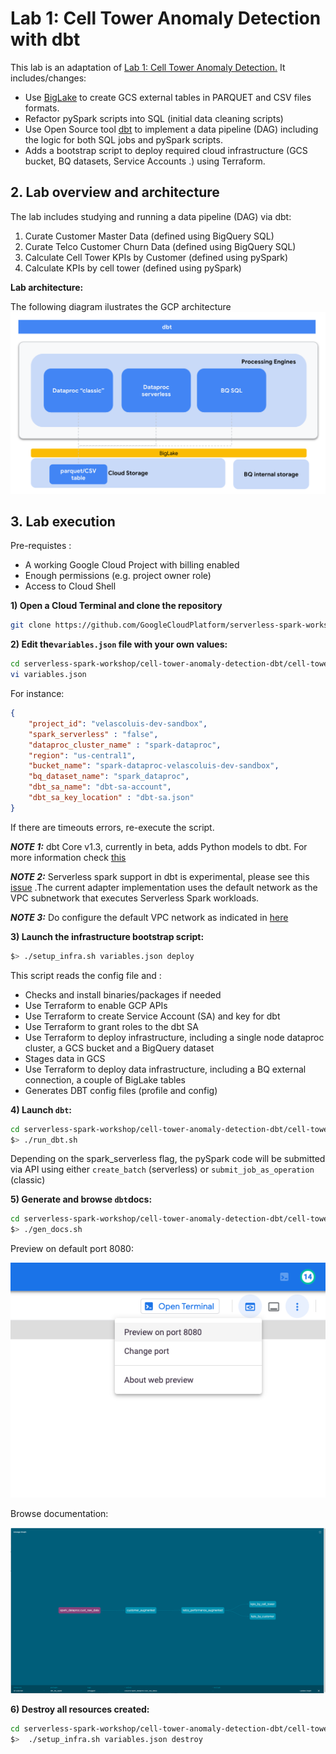 # Lab 1: Cell Tower Anomaly Detection with dbt

This lab is an adaptation of [Lab 1: Cell Tower Anomaly Detection.](https://github.com/velascoluis/serverless-spark-workshop/tree/main/cell-tower-anomaly-detection)
It includes/changes:
- Use [BigLake](https://cloud.google.com/biglake) to create GCS external tables in PARQUET and CSV files formats.
- Refactor pySpark scripts into SQL (initial data cleaning scripts)
- Use Open Source tool [dbt](https://www.getdbt.com/) to implement a data pipeline (DAG) including  the logic for both SQL jobs and pySpark scripts.
- Adds a bootstrap script to deploy required cloud infrastructure (GCS bucket, BQ datasets, Service Accounts .) using Terraform.

## 2. Lab overview and architecture

The lab includes studying and running a data pipeline (DAG) via dbt:
1. Curate Customer Master Data (defined using BigQuery SQL)
2. Curate Telco Customer Churn Data (defined using BigQuery SQL)
3. Calculate Cell Tower KPIs by Customer (defined using pySpark)
4. Calculate KPIs by cell tower (defined using pySpark)

**Lab architecture:**

The following diagram ilustrates the GCP architecture
![Lab architecture](assets/spark-dbt-gcp.png)



## 3. Lab execution
Pre-requistes :
- A working Google Cloud Project with billing enabled
- Enough permissions (e.g. project owner role)
- Access to Cloud Shell

**1) Open a Cloud Terminal and clone the repository**

```bash 
git clone https://github.com/GoogleCloudPlatform/serverless-spark-workshop.git
```


**2) Edit the`variables.json` file with your own values:**
```bash 
cd serverless-spark-workshop/cell-tower-anomaly-detection-dbt/cell-tower-anomaly-detection-dbt/02-config
vi variables.json  
```

For instance:
```json 
{
    "project_id": "velascoluis-dev-sandbox",
    "spark_serverless" : "false",
    "dataproc_cluster_name" : "spark-dataproc",
    "region": "us-central1",
    "bucket_name": "spark-dataproc-velascoluis-dev-sandbox",
    "bq_dataset_name": "spark_dataproc",
    "dbt_sa_name": "dbt-sa-account",
    "dbt_sa_key_location" : "dbt-sa.json"
}

```

If there are timeouts errors, re-execute the script.

**_NOTE 1:_** dbt Core v1.3, currently in beta, adds Python models to dbt. For more information check [this](https://docs.getdbt.com/docs/building-a-dbt-project/building-models/python-models) 

**_NOTE 2:_** Serverless spark support in dbt is experimental, please see this [issue](https://github.com/dbt-labs/dbt-bigquery/pull/259 ) 
.The current adapter implementation uses the default network as the VPC subnetwork that executes Serverless Spark workloads.

**_NOTE 3:_** Do configure the default VPC network as indicated in [here](https://cloud.google.com/dataproc-serverless/docs/concepts/network)

**3) Launch the infrastructure bootstrap script:**
```bash 
$> ./setup_infra.sh variables.json deploy  
```

This script reads the config file and :
* Checks and install binaries/packages if needed
* Use Terraform to enable GCP APIs
* Use Terraform to create Service Account (SA) and key for dbt
* Use Terraform to grant roles to the dbt SA
* Use Terraform to deploy infrastructure, including a single node dataproc cluster, a GCS bucket and a BigQuery dataset
* Stages data in GCS
* Use Terraform to deploy data infrastructure, including a BQ external connection, a couple of BigLake tables
* Generates DBT config files (profile and config)

**4) Launch `dbt`:**
```bash 
cd serverless-spark-workshop/cell-tower-anomaly-detection-dbt/cell-tower-anomaly-detection-dbt/00-scripts
$> ./run_dbt.sh
```
Depending on the spark_serverless flag, the pySpark code will be submitted via API using either `create_batch` (serverless) or `submit_job_as_operation` (classic)


**5) Generate and browse `dbt`docs:**
```bash 
cd serverless-spark-workshop/cell-tower-anomaly-detection-dbt/cell-tower-anomaly-detection-dbt/00-scripts
$> ./gen_docs.sh
```
Preview on default port 8080:

![browse](assets/browse.png)

Browse documentation:

![lineage](assets/lineage.png)

**6) Destroy all resources created:**
```bash 
cd serverless-spark-workshop/cell-tower-anomaly-detection-dbt/cell-tower-anomaly-detection-dbt/02-config
$>  ./setup_infra.sh variables.json destroy
```

